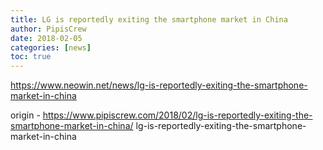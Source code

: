 ```yaml
---
title: LG is reportedly exiting the smartphone market in China
author: PipisCrew
date: 2018-02-05
categories: [news]
toc: true
---
```


https://www.neowin.net/news/lg-is-reportedly-exiting-the-smartphone-market-in-china

origin - https://www.pipiscrew.com/2018/02/lg-is-reportedly-exiting-the-smartphone-market-in-china/ lg-is-reportedly-exiting-the-smartphone-market-in-china